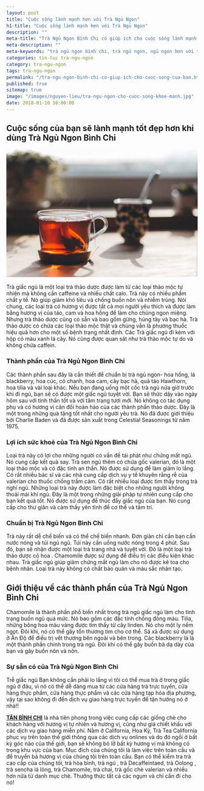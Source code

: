```yaml
---
layout: post
title: "Cuộc sống lành mạnh hơn với Trà Ngủ Ngon"
h1-title: "Cuộc sống lành mạnh hơn với Trà Ngủ Ngon"
description: ""
meta-title: "Trà Ngủ Ngon Bình Chi có giúp ích cho cuộc sống lành mạnh của bạn?"
meta-description: ""
meta-keywords: "trà ngủ ngon bình chi, trà ngủ ngon, ngủ ngon hơn với trà, uống trà ngủ ngon"
categories: tin-tuc tra-ngu-ngon
category: tra-ngu-ngon
tags: tra-ngu-ngon
permalink: "/tra-ngu-ngon-binh-chi-co-giup-ich-cho-cuoc-song-cua-ban.html"
published: true
sitemap: true
image: "/images/nguyen-lieu/tra-ngu-ngon-cho-cuoc-song-khoe-manh.jpg"
date: 2018-01-10 10:00:00
---
```


## Cuộc sống của bạn sẽ lành mạnh tốt đẹp hơn khi dùng Trà Ngủ Ngon Bình Chi

<img  src="/images/nguyen-lieu/tra-ngu-ngon-cho-cuoc-song-khoe-manh.jpg" alt="trà ngủ ngon bình chi" class="responsive-img lazy"> 

Trà giấc ngủ là một loại trà thảo dược được làm từ các loại thảo mộc tự nhiên mà không cần caffeine và nhiều chất calo. Trà này có nhiều phẩm chất y tế. Nó giúp giảm khó tiêu và chống buồn nôn và nhiễm trùng. Nói chung, các loại trà có hương vị được tất cả mọi người yêu thích và được làm bằng hương vị của táo, cam và hoa hồng để làm cho chúng ngon miệng. Nhưng trà thảo dược cũng có sẵn và bao gồm gừng, húng tây và bạc hà. Trà thảo dược có chứa các loại thảo mộc thật và chúng vẫn là phương thuốc hiệu quả hơn cho một số bệnh trạng nhất định. Các Trà giấc ngủ đi kèm với hộp cỏ màu xanh lá cây. Nó cũng được quan sát như trà thảo mộc tự do và không chứa caffein. 

### Thành phần của Trà Ngủ Ngon Bình Chi

Các thành phần sau đây là cần thiết để chuẩn bị trà ngủ ngon- hoa hồng, lá blackberry, hoa cúc, cỏ chanh, hoa cam, cây bạc hà, quả táo Hawthorn, hoa tilia và vài loại khác. Nếu bạn đang uống một cốc trà ngủ nửa giờ trước khi đi ngủ, bạn sẽ có được một giấc ngủ tuyệt vời. Bạn sẽ thức dậy vào ngày hôm sau với tinh thần tốt và với tâm trạng tươi mới. Nó không có tác dụng phụ và có hương vị cân đối hoàn hảo của các thành phần thảo dược. Đây là một trong những quà tặng tốt nhất cho người yêu trà. Nó đã được giới thiệu bởi Charlie Baden và đã được sản xuất trong Celestial Seasonings từ năm 1975. 

### Lợi ích sức khoẻ của Trà Ngủ Ngon Bình Chi

Loại trà này có lợi cho những người có vấn đề tái phát như chứng mất ngủ. Nó cung cấp kết quả say. Trà sen ngủ thêm có chứa gốc valerian, đó là một loại thảo mộc và có đặc tính an thần. Nó được sử dụng để làm giảm lo lắng. Có rất nhiều bác sĩ và các nhà cung cấp dịch vụ y tế khuyên rằng rễ của valerian cho thuốc chống trầm cảm. Có rất nhiều loại được tìm thấy trong trà nghỉ ngủ. Những loại trà này được làm đặc biệt cho những người không thoải mái khi ngủ. Đây là một trong những giải pháp tự nhiên cung cấp cho bạn kết quả tốt. Nó được sử dụng để thúc đẩy giấc ngủ của bạn. Nó cung cấp cho thư giãn và cảm thấy yên tĩnh để cơ thể và tâm trí. 

### Chuẩn bị Trà Ngủ Ngon Bình Chi

Trà này rất dễ chế biến và có thể chế biến nhanh. Đơn giản chỉ cần bạn cần nước nóng và túi ngủ ngủ. Túi này cần uống nước nóng trong 4 phút. Sau đó, bạn sẽ nhận được một loại trà trang nhã và tuyệt vời. Đó là một loại trà thảo dược có hoa . Chamomile được sử dụng để điều trị các điều kiện khác nhau. Trà giấc ngủ giúp giảm chứng mất ngủ làm cho nó được kê toa cho bệnh nhân. Loại trà này không có chất bảo quản và màu sắc nhân tạo. 

## Giới thiệu về các thành phần của Trà Ngủ Ngon Bình Chi

Chamomile là thành phần phổ biến nhất trong trà ngủ giấc ngủ làm cho tình trạng buồn ngủ quá mức. Nó bao gồm các đặc tính chống đông máu. Tilia, những bông hoa màu vàng được tìm thấy từ cây linden. Nó cho một ly nếm ngọt. Đôi khi, nó có thể gây tổn thương tim cho cơ thể. Sả xả được sử dụng ở Ấn Độ để điều trị vết thương bên ngoài và bên trong. Các blackberry lá là một thành phần chính trong trà ngủ. Đôi khi có thể gây buồn bã dạ dày của bạn và gây buồn nôn và nôn. 

### Sự sẵn có của Trà Ngủ Ngon Bình Chi

Trễ giấc ngủ Bạn không cần phải lo lắng vì tôi có thể mua trà ở trong giấc ngủ ở đâu, vì nó có thể dễ dàng mua từ các cửa hàng trà trực tuyến, cửa hàng thực phẩm, cửa hàng thực phẩm và các cửa hàng tạp hóa địa phương, vậy tại sao không đi đến dịch vụ giao hàng trực tuyến để tận hưởng nó ở nhà!! 

**[TÂN BÌNH CHI](https://tanbinhchi.vn/)** là nhà tiên phong trong việc cung cấp các giống chè cho khách hàng với hương vị tự nhiên và hương vị, cũng như giá chiết khấu với các dịch vụ giao hàng miễn phí. Nằm ở California, Hoa Kỳ, Trà Tea California phục vụ trên toàn thế giới thông qua các dịch vụ onlines và do đó ngồi ở bất kỳ góc nào của thế giới, bạn sẽ không bỏ lỡ bất kỳ hương vị mà không có trong khu vực của bạn. Mục đích của chúng tôi là làm việc trên toàn cầu và để truyền bá hương vị của chúng tôi trên toàn cầu. Bạn có thể kiểm tra trà cao cấp của chúng tôi, trà hòa bình, trà ngủ , trà Decaffeintaed, trà Oolong , trà sencha lá lỏng, trà Chamomile, trà chai, trà gốc chè valerian và nhiều hơn nữa từ danh mục chè. Thưởng thức tất cả các ngụm và chỉ cần đi cho nó!
